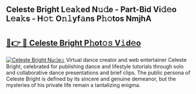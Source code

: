 ## Celeste Bright L𝚎a𝚔ed N𝚞𝚍e - Part-Bid Vi𝚍𝚎o L𝚎a𝚔s - H𝚘𝚝 O𝚗𝚕yf𝚊ns P𝚑𝚘tos NmjhA

# <h2><a href="http://kfc6wko.oniu.top/?m=Celeste+Bright">🔗👉 🔴 Celeste Bright P𝚑ot𝚘𝚜 V𝚒d𝚎o</a></h2>

[![Celeste Bright Nu𝚍e𝚜](https://i.imgur.com/0qMVB7G.gif)](http://kfc6wko.oniu.top/?m=Celeste+Bright)
Virtual dance creator and web entertainer Celeste Bright, celebrated for publishing dance and lifestyle tutorials through solo and collaborative dance presentations and brief clips. The public persona of Celeste Bright is defined by its sincere and genuine demeanor, but the mysteries of his private life remain a tantalizing enigma.  
